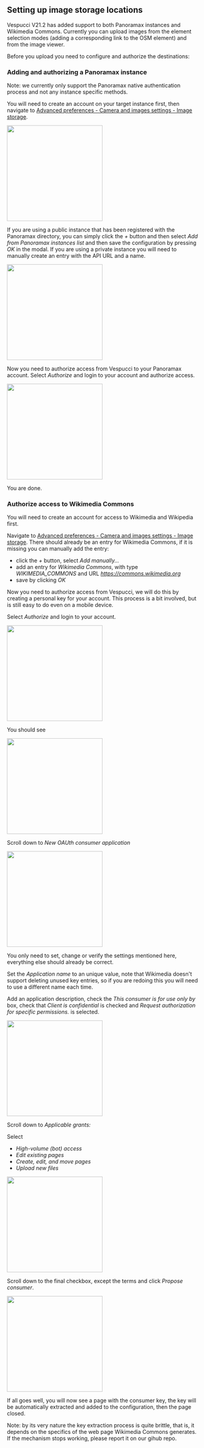 ## Setting up image storage locations

Vespucci V21.2 has added support to both Panoramax instances and Wikimedia Commons. Currently you can upload images from 
the element selection modes (adding a corresponding link to the OSM element) and from the image viewer.

Before you upload you need to configure and authorize the destinations:

### Adding and authorizing a Panoramax instance

Note: we currently only support the Panoramax native authentication process and not any instance specific methods. 

You will need to create an account on your target instance first, 
then navigate to [Advanced preferences - Camera and images settings - Image storage](/help/en/Advanced%20preferences/#image-storage). 

<img src="../images/panoramax_setup_1.png" width="250"/>

If you are using a public instance that has
been registered with the Panoramax directory, you can simply click the _+_ button and then select _Add from Panoramax instances list_ and then save the configuration by pressing
_OK_ in the modal. If you are using a private instance you will need to manually create an entry with the API URL and a name.
 
 <img src="../images/panoramax_setup_2.png" width="250"/>
 
 Now you need to authorize access from Vespucci to your Panoramax account. Select _Authorize_ and login to your account and authorize access.
 
 <img src="../images/panoramax_setup_3.png" width="250"/>
 
 You are done.
 
### Authorize access to Wikimedia Commons
 
 You will need to create an account for access to Wikimedia and Wikipedia first.
 
 Navigate to [Advanced preferences - Camera and images settings - Image storage](/help/en/Advanced%20preferences/#image-storage). There should already be an entry 
 for Wikimedia Commons, if it is missing you can manually add the entry:
 
 - click the _+_ button, select _Add manually..._
 - add an entry for _Wikimedia Commons_, with type _WIKIMEDIA_COMMONS_ and URL _https://commons.wikimedia.org_
 - save by clicking _OK_
 
 Now you need to authorize access from Vespucci, we will do this by creating a personal key for your account. This process is a bit involved, but is still easy to do
 even on a mobile device.
 
Select _Authorize_ and login to your account. 

 <img src="../images/wikimedia_commons_1.png" width="250"/>
 
You should see 
 
<img src="../images/wikimedia_commons_2.png" width="250"/>
 
Scroll down to _New OAUth consumer application_
 
<img src="../images/wikimedia_commons_3.png" width="250"/>
 
You only need to set, change or verify the settings mentioned here, everything else should already be correct.
 
Set the _Application name_ to an unique value, note that Wikimedia doesn't support deleting unused key entries, so if you are redoing 
this you will need to use a different name each time.
 
Add an application description, check the _This consumer is for use only by_ box, check that _Client is confidential_ is checked and _Request authorization for specific permissions._ is selected.
 
<img src="../images/wikimedia_commons_4.png" width="250"/>
 
Scroll down to _Applicable grants:_
 
Select 
 
- _High-volume (bot) access_
- _Edit existing pages_
- _Create, edit, and move pages_
- _Upload new files_
 
<img src="../images/wikimedia_commons_5.png" width="250"/>
 
Scroll down to the final checkbox, except the terms and click _Propose consumer_.

<img src="../images/wikimedia_commons_6.png" width="250"/>
 
If all goes well, you will now see a page with the consumer key, the key will be automatically extracted and added to the configuration, then the page closed.
 
Note: by its very nature the key extraction process is quite brittle, that is, it depends on the specifics of the web page Wikimedia Commons generates. If the
mechanism stops working, please report it on our gihub repo.
 